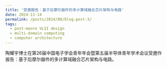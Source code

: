 ```yaml
---
title: '受邀报告：基于后摩尔器件的多计算域融合芯片架构与电路'
date: 2024-11-14
permalink: /posts/2014/08/blog-post-3/
tags:
  - post-moore VLSI design
  - multi-domain computing
  - computer architecture
---
```


陶耀宇博士在第26届中国电子学会青年年会暨第五届半导体青年学术会议受邀作报告：基于后摩尔器件的多计算域融合芯片架构与电路。
